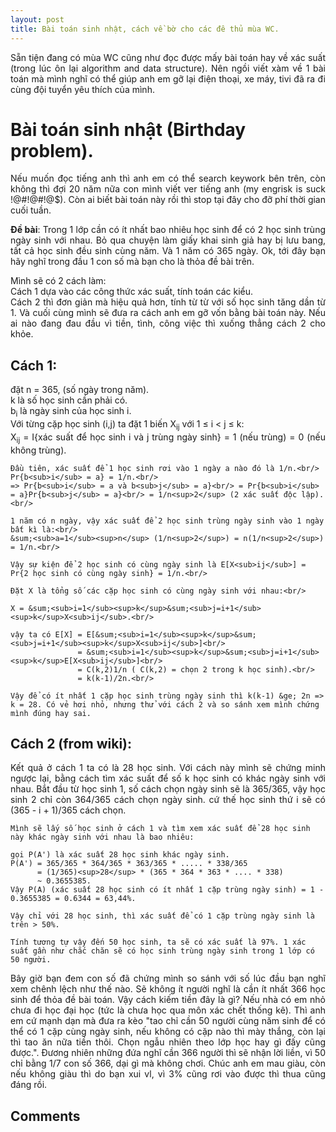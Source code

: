 ```yaml
---
layout: post
title: Bài toán sinh nhật, cách về bờ cho các đê thủ mùa WC.
---
```


<p align="justify">Sẵn tiện đang có mùa WC cũng như đọc được mấy bài toán hay về xác suất (trong lúc ôn lại algorithm and data structure). Nên ngồi viết xàm về 1 bài toán mà mình nghĩ có thể giúp anh em gỡ lại điện thoại, xe máy, tivi đã ra đi cùng đội tuyển yêu thích của mình.</p>

<h1>Bài toán sinh nhật (Birthday problem).</h1>

<p align="justify">Nếu muốn đọc tiếng anh thì anh em có thể search keywork bên trên, còn không thì đợi 20 năm nữa con mình viết ver tiếng anh (my engrisk is suck !@#!@#!@$). Còn ai biết bài toán này rồi thì stop tại đây cho đỡ phí thời gian cuối tuần.</p>

<p align="justify"><b>Đề bài</b>: Trong 1 lớp cần có ít nhất bao nhiêu học sinh để có 2 học sinh trùng ngày sinh với nhau. 
Bỏ qua chuyện làm giấy khai sinh giả hay bị lưu bang, tất cả học sinh đều sinh cùng năm. Và 1 năm có 365 ngày.
Ok, tới đây bạn hãy nghĩ trong đầu 1 con số mà bạn cho là thỏa đề bài trên.</p>

<p align="justify">Mình sẽ có 2 cách làm: <br/>Cách 1 dựa vào các công thức xác suất, tính toán các kiểu. <br/>Cách 2 thì đơn giản mà hiệu quả hơn, tính từ từ với số học sinh tăng dần từ 1. Và cuối cùng mình sẽ đưa ra cách anh em gỡ vốn bằng bài toán này. Nếu ai nào đang đau đầu vì tiền, tình, công việc thì xuống thẳng cách 2 cho khỏe.</p>

<h2>Cách 1:</h2>

<p align="justify">
	đặt n = 365, (số ngày trong năm).<br/>
		k là số học sinh cần phải có.<br/>
		b<sub>i</sub> là ngày sinh của học sinh i.<br/>
		Với từng cặp học sinh (i,j) ta đặt 1 biến X<sub>ij</sub> với 1 &le; i < j &le; k: <br/>
		X<sub>ij</sub> = I{xác suất để học sinh i và j trùng ngày sinh} = 1 (nếu trùng) = 0 (nếu không trùng).<br/>

	Đầu tiên, xác suất để 1 học sinh rơi vào 1 ngày a nào đó là 1/n.<br/>
	Pr{b<sub>i</sub> = a} = 1/n.<br/>
	=> Pr{b<sub>i</sub> = a và b<sub>j</sub> = a}<br/> = Pr{b<sub>i</sub> = a}Pr{b<sub>j</sub> = a}<br/> = 1/n<sup>2</sup> (2 xác suất độc lập).<br/>

	1 năm có n ngày, vậy xác suất để 2 học sinh trùng ngày sinh vào 1 ngày bất kì là:<br/>
	&sum;<sub>a=1</sub><sup>n</sup> (1/n<sup>2</sup>) = n(1/n<sup>2</sup>) = 1/n.<br/>

	Vậy sự kiện để 2 học sinh có cùng ngày sinh là E[X<sub>ij</sub>] = Pr{2 học sinh có cùng ngày sinh} = 1/n.<br/>

	Đặt X là tổng số các cặp học sinh có cùng ngày sinh với nhau:<br/>

	X = &sum;<sub>i=1</sub><sup>k</sup>&sum;<sub>j=i+1</sub><sup>k</sup>X<sub>ij</sub>.<br/>

	vậy ta có E[X] = E[&sum;<sub>i=1</sub><sup>k</sup>&sum;<sub>j=i+1</sub><sup>k</sup>X<sub>ij</sub>]<br/>
				   = &sum;<sub>i=1</sub><sup>k</sup>&sum;<sub>j=i+1</sub><sup>k</sup>E[X<sub>ij</sub>]<br/>
				   = C(k,2)1/n ( C(k,2) = chọn 2 trong k học sinh).<br/>
				   = k(k-1)/2n.<br/>

	Vậy để có ít nhất 1 cặp học sinh trùng ngày sinh thì k(k-1) &ge; 2n => k = 28. Có vẻ hơi nhỏ, nhưng thử với cách 2 và so sánh xem mình chứng mình đúng hay sai.
</p>

<h2>Cách 2 (from wiki):</h2>

<p align="justify">
	Kết quả ở cách 1 ta có là 28 học sinh. Với cách này mình sẽ chứng minh ngược lại, bằng cách tìm xác suất để số k học sinh có khác ngày sinh với nhau. Bắt đầu từ học sinh 1, số cách chọn ngày sinh sẽ là 365/365, vậy học sinh 2 chỉ còn 364/365 cách chọn ngày sinh. cứ thế học sinh thứ i sẽ có (365 - i + 1)/365 cách chọn.

	Mình sẽ lấy số học sinh ở cách 1 và tìm xem xác suất để 28 học sinh này khác ngày sinh với nhau là bao nhiêu:

	gọi P(A') là xác suất 28 học sinh khác ngày sinh.
	P(A') = 365/365 * 364/365 * 363/365 * ..... * 338/365
		  = (1/365)<sup>28</sup> * (365 * 364 * 363 * .... * 338)
		  ~ 0.3655385.
	Vậy P(A) (xác suất 28 học sinh có ít nhất 1 cặp trùng ngày sinh) = 1 - 0.3655385 = 0.6344 = 63,44%.

	Vậy chỉ với 28 học sinh, thì xác suất để có 1 cặp trùng ngày sinh là trên > 50%.

	Tính tương tự vậy đến 50 học sinh, ta sẽ có xác suất là 97%. 1 xác suất gần như chắc chăn sẽ có học sinh trùng ngày sinh trong 1 lớp có 50 người. 
</p>

<p align="justify">Bây giờ bạn đem con số đã chứng mình so sánh với số lúc đầu bạn nghĩ xem chênh lệch như thế nào. Sẽ không ít người nghĩ là cần ít nhất 366 học sinh để thỏa đề bài toán. Vậy cách kiếm tiền đây là gì?
Nếu nhà có em nhỏ chưa đi học đại học (tức là chưa học qua môn xác chết thống kê). Thì anh em cứ mạnh dạn mà đưa ra kèo "tao chỉ cần 50 người cùng năm sinh để có thể có 1 cặp cùng ngày sinh, nếu không có cặp nào thì mày thắng, còn lại thì tao ăn nữa tiền thôi. Chọn ngẫu nhiên theo lớp học hay gì đấy cũng được.". Đương nhiên những đứa nghĩ cần 366 người thì sẽ nhận lời liền, vì 50 chỉ bằng 1/7 con số 366, dại gì mà không chơi. 
Chúc anh em mau giàu, còn nếu không giàu thì do bạn xui vl, vì 3% cũng rơi vào được thì thua cũng đáng rồi.
</p>

<h2>Comments</h2>
<div
  class="fb-like"
  data-share="true"
  data-width="450"
  data-show-faces="true">
</div>
<div class="fb-comments" data-href="http://developers.facebook.com/docs/plugins/comment?post=20151103" data-numposts="5"></div>